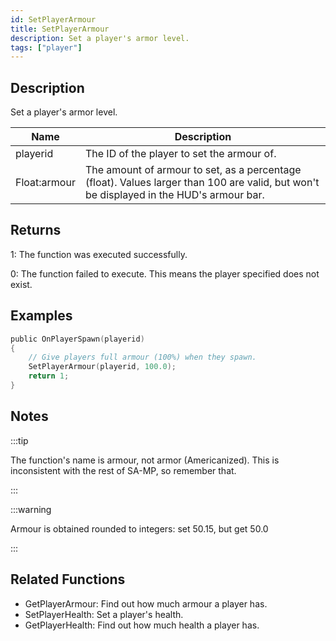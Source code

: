 ```yaml
---
id: SetPlayerArmour
title: SetPlayerArmour
description: Set a player's armor level.
tags: ["player"]
---
```


## Description

Set a player's armor level.

| Name | Description |
| --- | --- |
| playerid | The ID of the player to set the armour of. |
| Float:armour | The amount of armour to set, as a percentage (float). Values larger than 100 are valid, but won't be displayed in the HUD's armour bar. |

## Returns

1: The function was executed successfully.

0: The function failed to execute. This means the player specified does not exist.

## Examples

```c
public OnPlayerSpawn(playerid)
{
    // Give players full armour (100%) when they spawn.
    SetPlayerArmour(playerid, 100.0);
    return 1;
}
```

## Notes

:::tip

The function's name is armour, not armor (Americanized). This is inconsistent with the rest of SA-MP, so remember that.

:::

:::warning

Armour is obtained rounded to integers: set 50.15, but get 50.0

:::

## Related Functions

- GetPlayerArmour: Find out how much armour a player has.
- SetPlayerHealth: Set a player's health.
- GetPlayerHealth: Find out how much health a player has.
